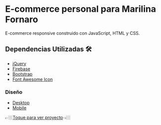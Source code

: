 # E-commerce personal para Marilina Fornaro

E-commerce responsive construido con JavaScript, HTML y CSS.

## Dependencias Utilizadas 🛠️

* [jQuery](https://jquery.com/)
* [Firebase](https://firebase.google.com/)
* [Bootstrap](https://getbootstrap.com/)
* [Font Awesome Icon](https://fontawesome.com/)

### Diseño
* [Desktop](https://www.figma.com/file/S8tK30JkML1Exyo52nHLZc/Web_MF?node-id=25%3A2235)
* [Mobile](https://www.figma.com/file/S8tK30JkML1Exyo52nHLZc/Web_MF?node-id=35%3A1342)

👉🏼[Toque para ver proyecto]()👈🏼
